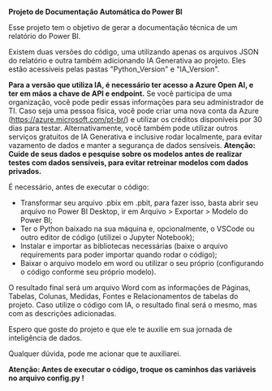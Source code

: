 **Projeto de Documentação Automática do Power BI**

Esse projeto tem o objetivo de gerar a documentação técnica de um relatório do Power BI.

Existem duas versões do código, uma utilizando apenas os arquivos JSON do relatório e outra também adicionando IA Generativa ao projeto. 
  Eles estão acessíveis pelas pastas "Python_Version" e "IA_Version".

**Para a versão que utiliza IA, é necessário ter acesso a Azure Open AI, e ter em mãos a chave de API e endpoint.**
  Se você participa de uma organização, você pode pedir essas informações para seu administrador de TI.
  Caso seja uma pessoa física, você pode criar uma nova conta da Azure (https://azure.microsoft.com/pt-br/) e utilizar os créditos disponíveis por 30 dias para testar. 
  Alternativamente, você também pode utilizar outros serviços gratuitos de IA Generativa e inclusive rodar localmente, para evitar vazamento de dados e manter a segurança de dados sensíveis.
  **Atenção: Cuide de seus dados e  pesquise sobre os modelos antes de realizar testes com dados sensíveis, para evitar retreinar modelos com dados privados.**

É necessário, antes de executar o código:

- Transformar seu arquivo .pbix em .pbit, para fazer isso, basta abrir seu arquivo no Power BI Desktop, ir em Arquivo > Exportar > Modelo do Power BI;
- Ter o Python baixado na sua máquina e, opcionalmente, o VSCode ou outro editor de código (utilizei o Jupyter Notebook);
- Instalar e importar as bibliotecas necessárias (baixe o arquivo requirements para poder importar quando rodar o código);
- Baixar o arquivo modelo em word ou utilizar o seu próprio (configurando o código conforme seu próprio modelo).
  
O resultado final será um arquivo Word com as informações de Páginas, Tabelas, Colunas, Medidas, Fontes e Relacionamentos de tabelas do projeto.
Caso utilize o código com IA, o resultado final será o mesmo, mas com as descrições adicionadas.

Espero que goste do projeto e que ele te auxilie em sua jornada de inteligência de dados.

Qualquer dúvida, pode me acionar que te auxiliarei.

**Atenção: Antes de executar o código, troque os caminhos das variáveis no arquivo config.py !**
